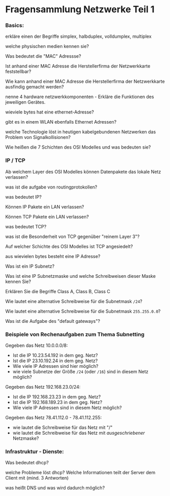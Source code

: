 # Fragensammlung Netzwerke Teil 1

### Basics:

erkläre einen der Begriffe simplex, halbduplex, volldumplex, multiplex

welche physischen medien kennen sie?

Was bedeutet die "MAC" Adressse?

Ist anhand einer MAC Adresse die Herstellerfirma der Netzwerkkarte feststellbar?

Wie kann anhand einer MAC Adresse die Herstellerfirma der Netzwerkkarte ausfindig gemacht werden?

nenne 4 hardware netzwerkkomponenten - Erkläre die Funktionen des jeweiligen Gerätes.

wieviele bytes hat eine ethernet-Adresse?

gibt es in einem WLAN ebenfalls Ethernet Adressen?

welche Technologie löst in heutigen kabelgebundenen Netzwerken das Problem von Signalkollisionen?

Wie heißen die 7 Schichten des OSI Modelles und was bedeuten sie?

### IP / TCP

Ab welchem Layer des OSI Modelles können Datenpakete das lokale Netz verlassen?

was ist die aufgabe von routingprotokollen?

was bedeutet IP?

Können IP Pakete ein LAN verlassen?

Können TCP Pakete ein LAN verlassen?

was bedeutet TCP?

was ist die Besonderheit von TCP gegenüber "reinem Layer 3"?

Auf welcher Schichte des OSI Modelles ist TCP angesiedelt?

aus wievielen bytes besteht eine IP Adresse?

Was ist ein IP Subnetz?

Was ist eine IP Subnetzmaske und welche Schreibweisen dieser Maske kennen Sie?

Erklären Sie die Begriffe Class A, Class B, Class C

Wie lautet eine alternative Schreibweise für die Subnetmask `/24`?

Wie lautet eine alternative Schreibweise für die Subnetmask `255.255.0.0`?

Was ist die Aufgabe des "default gateways"?

### Beispiele von Rechenaufgaben zum Thema Subnetting

Gegeben das Netz 10.0.0.0/8:
- Ist die IP 10.23.54.192 in dem geg. Netz?
- Ist die IP 23.10.192.24 in dem geg. Netz?
- Wie viele IP Adressen sind hier möglich?
- wie viele Subnetze der Größe `/24` (oder `/16`) sind in diesem Netz möglich?

Gegeben das Netz 192.168.23.0/24:
- Ist die IP 192.168.23.23 in dem geg. Netz?
- Ist die IP 192.168.189.23 in dem geg. Netz?
- Wie viele IP Adressen sind in diesem Netz möglich?

Gegeben das Netz 78.41.112.0 - 78.41.112.255:
- wie lautet die Schreibweise für das Netz mit "/"
- wie lautet die Schreibweise für das Netz mit *ausgeschriebener* Netzmaske?

### Infrastruktur - Dienste:

Was bedeutet dhcp?

welche Probleme löst dhcp? Welche Informationen teilt der Server dem Client mit (mind. 3 Antworten)

was heißt DNS und was wird dadurch möglich?
